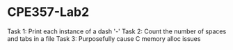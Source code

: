 # CPE357-Lab2
Task 1: Print each instance of a dash '-'
Task 2: Count the number of spaces and tabs in a file
Task 3: Purposefully cause C memory alloc issues
